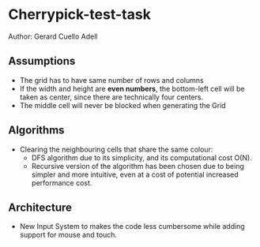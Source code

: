 # Cherrypick-test-task

Author: Gerard Cuello Adell

## Assumptions

- The grid has to have same number of rows and columns
- If the width and height are **even numbers**, the bottom-left cell will be taken as center, since there are technically four centers.
- The middle cell will never be blocked when generating the Grid

## Algorithms
- Clearing the neighbouring cells that share the same colour:
  - DFS algorithm due to its simplicity, and its computational cost O(N).
  - Recursive version of the algorithm has been chosen due to being simpler and more intuitive, even at a cost of potential increased performance cost.

## Architecture
- New Input System to makes the code less cumbersome while adding support for mouse and touch.